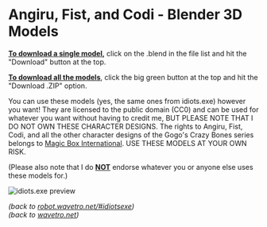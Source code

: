 # Angiru, Fist, and Codi - Blender 3D Models

<ins>**To download a single model</ins>,** click on the .blend in the file list and hit the "Download" button at the top.

<ins>**To download all the models</ins>**, click the big green button at the top and hit the "Download .ZIP" option.

You can use these models (yes, the same ones from idiots.exe) however you want! They are licensed to the public domain (CC0) and can be used for whatever you want without having to credit me, BUT PLEASE NOTE THAT I DO NOT OWN THESE CHARACTER DESIGNS. The rights to Angiru, Fist, Codi, and all the other character designs of the Gogo's Crazy Bones series belongs to [Magic Box International](https://www.magicboxint.com/). USE THESE MODELS AT YOUR OWN RISK.

(Please also note that I do <ins>**NOT**</ins> endorse whatever you or anyone else uses these models for.)

![idiots.exe preview](https://robot.wavetro.net/assets/images/image128.png)

*(back to [robot.wavetro.net/#idiotsexe](https://robot.wavetro.net/#idiotsexe))* <br>
*(back to [wavetro.net](https://wavetro.net))*
